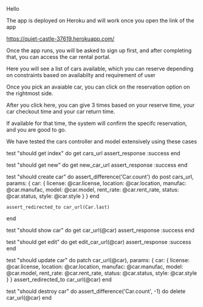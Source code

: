 Hello

The app is deployed on Heroku and will work once you open the link of the app

https://quiet-castle-37619.herokuapp.com/

Once the app runs, you will be asked to sign up first, and after completing that, you can access the car rental portal.

Here you will see a list of cars available, which you can reserve depending on constraints based on availabilty and requirement of user

Once you pick an avaiable car, you can click on the reservation option on the rightmost side.

After you click here, you can give 3 times based on your reserve time, your car checkout time and your car return time.

If available for that time, the system will confirm the specifc reservation, and you are good to go.



We have tested the cars controller and model extensively using these cases

test "should get index" do
    get cars_url
    assert_response :success
  end

  test "should get new" do
    get new_car_url
    assert_response :success
  end

  test "should create car" do
    assert_difference('Car.count') do
      post cars_url, params: { car: { license: @car.license, location: @car.location, manufac: @car.manufac, model: @car.model, rent_rate: @car.rent_rate, status: @car.status, style: @car.style } }
    end

    assert_redirected_to car_url(Car.last)
  end

  test "should show car" do
    get car_url(@car)
    assert_response :success
  end

  test "should get edit" do
    get edit_car_url(@car)
    assert_response :success
  end

  test "should update car" do
    patch car_url(@car), params: { car: { license: @car.license, location: @car.location, manufac: @car.manufac, model: @car.model, rent_rate: @car.rent_rate, status: @car.status, style: @car.style } }
    assert_redirected_to car_url(@car)
  end

  test "should destroy car" do
    assert_difference('Car.count', -1) do
      delete car_url(@car)
    end
